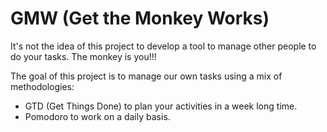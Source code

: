 GMW (Get the Monkey Works)
===

It's not the idea of this project to develop a tool to manage other people to do your tasks. The monkey is you!!!

The goal of this project is to manage our own tasks using a mix of methodologies:
* GTD (Get Things Done) to plan your activities in a week long time.
* Pomodoro to work on a daily basis.
